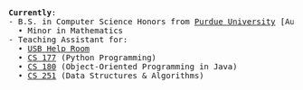 <!---

<h1 align="center">👋 Hi, I'm Khoa</h1>

<h2 align="left">About me:</h2>

- 🎓 Student at Purdue University
  
- 💻 Major: Computer Science

- 👨‍💻 Concentrations: Software Engineering, Systems Programming, Machine Learning

- 🚂 Class of 2025

<h2 align="left">Contact me:</h2>

<a target="_blank" href="https://www.linkedin.com/in/khoa-raisr/"><img src="https://img.shields.io/badge/LinkedIn-0077B5?style=for-the-badge&logo=linkedin&logoColor=white" alt="linkedin"/></a>
<a target="_blank" href="mailto:khoa.raisr@gmail.com"><img src="https://img.shields.io/badge/Gmail-D14836?style=for-the-badge&logo=gmail&logoColor=white" alt="gmail"/></a>

| <img align="center" src="https://github-readme-stats.vercel.app/api?username=kraisr&count_private=true&show_icons=true&theme=tokyonight" alt="kraisr" /> | <img align="center" src="https://github-readme-stats.vercel.app/api/top-langs/?username=kraisr&count_private=true&show_icons=true&theme=tokyonight&layout=compact&langs_count=8" alt="kraisr" /> |
| ------------- | ------------- |

--->

<pre>
<b>Currently</b>:
- B.S. in Computer Science Honors from <a href="https://cs.purdue.edu">Purdue University</a> [Aug. 2021- May 2025]
  • Minor in Mathematics
- Teaching Assistant for: 
  • <a href="https://purdueusb.com/wiki/help-room">USB Help Room</a>
  • <a href="https://catalog.purdue.edu/preview_course_nopop.php?catoid=7&coid=53846">CS 177</a> (Python Programming)
  • <a href="https://www.cs.purdue.edu/academic-programs/courses/canonical/cs180.html">CS 180</a> (Object-Oriented Programming in Java)
  • <a href="https://www.cs.purdue.edu/academic-programs/courses/canonical/cs251.html">CS 251</a> (Data Structures & Algorithms)
</pre>

